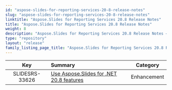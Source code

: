 ```yaml
---
id: "aspose-slides-for-reporting-services-20-8-release-notes"
slug: "aspose-slides-for-reporting-services-20-8-release-notes"
linktitle: "Aspose.Slides for Reporting Services 20.8 Release Notes"
title: "Aspose.Slides for Reporting Services 20.8 Release Notes"
weight: 8
description: "Aspose.Slides for Reporting Services 20.8 Release Notes – the latest updates and fixes."
type: "repository"
layout: "release"
family_listing_page_title: "Aspose.Slides for Reporting Services 20.8 Release Notes"
---
```


|**Key** |**Summary** |**Category** |
| :-: | :- | :-: |
|SLIDESRS-33626|[Use Aspose.Slides for .NET 20.8 features](https://docs.aspose.com/slides/net/aspose-slides-for-net-20-8-release-notes/)|Enhancement|


